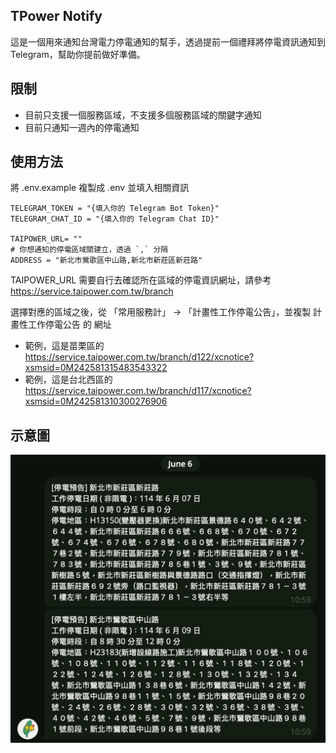## TPower Notify

這是一個用來通知台灣電力停電通知的幫手，透過提前一個禮拜將停電資訊通知到 Telegram，幫助你提前做好準備。

## 限制

- 目前只支援一個服務區域，不支援多個服務區域的關鍵字通知
- 目前只通知一週內的停電通知

## 使用方法

將 .env.example 複製成 .env 並填入相關資訊

```
TELEGRAM_TOKEN = "{填入你的 Telegram Bot Token}"
TELEGRAM_CHAT_ID = "{填入你的 Telegram Chat ID}"

TAIPOWER_URL= ""
# 你想通知的停電區域關建立，透過 `,` 分隔
ADDRESS = "新北市鶯歌區中山路,新北市新莊區新莊路"
```

TAIPOWER_URL 需要自行去確認所在區域的停電資訊網址，請參考 https://service.taipower.com.tw/branch

選擇對應的區域之後，從 「常用服務計」 -> 「計畫性工作停電公告」，並複製 計畫性工作停電公告 的 網址

- 範例，這是苗栗區的 https://service.taipower.com.tw/branch/d122/xcnotice?xsmsid=0M242581315483543322
- 範例，這是台北西區的 https://service.taipower.com.tw/branch/d117/xcnotice?xsmsid=0M242581310300276906

## 示意圖

<img src="https://github.com/cody0704/tpower_notify/blob/main/docs/img/telegram_simple.jpeg?raw=true" width="600">
